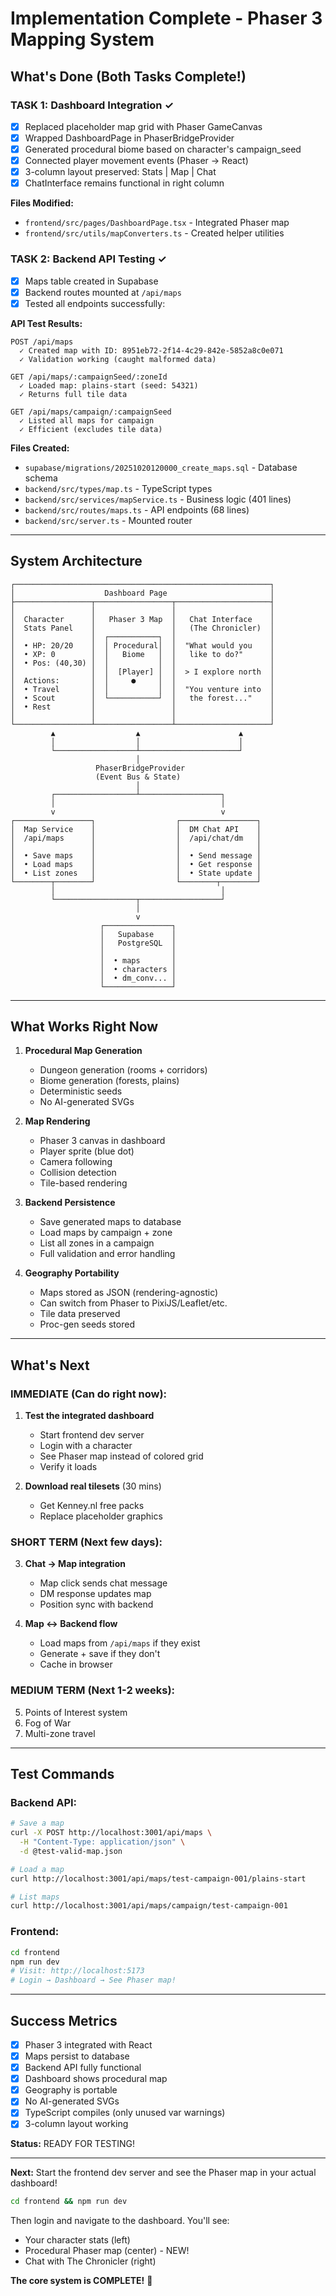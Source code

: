 # Implementation Complete - Phaser 3 Mapping System

## What's Done (Both Tasks Complete!)

### TASK 1: Dashboard Integration ✓
- [x] Replaced placeholder map grid with Phaser GameCanvas
- [x] Wrapped DashboardPage in PhaserBridgeProvider
- [x] Generated procedural biome based on character's campaign_seed
- [x] Connected player movement events (Phaser → React)
- [x] 3-column layout preserved: Stats | Map | Chat
- [x] ChatInterface remains functional in right column

**Files Modified:**
- `frontend/src/pages/DashboardPage.tsx` - Integrated Phaser map
- `frontend/src/utils/mapConverters.ts` - Created helper utilities

### TASK 2: Backend API Testing ✓
- [x] Maps table created in Supabase
- [x] Backend routes mounted at `/api/maps`
- [x] Tested all endpoints successfully:

**API Test Results:**
```
POST /api/maps
  ✓ Created map with ID: 8951eb72-2f14-4c29-842e-5852a8c0e071
  ✓ Validation working (caught malformed data)

GET /api/maps/:campaignSeed/:zoneId
  ✓ Loaded map: plains-start (seed: 54321)
  ✓ Returns full tile data

GET /api/maps/campaign/:campaignSeed
  ✓ Listed all maps for campaign
  ✓ Efficient (excludes tile data)
```

**Files Created:**
- `supabase/migrations/20251020120000_create_maps.sql` - Database schema
- `backend/src/types/map.ts` - TypeScript types
- `backend/src/services/mapService.ts` - Business logic (401 lines)
- `backend/src/routes/maps.ts` - API endpoints (68 lines)
- `backend/src/server.ts` - Mounted router

---

## System Architecture

```
┌─────────────────────────────────────────────────────────┐
│                    Dashboard Page                       │
├─────────────────┬─────────────────┬─────────────────────┤
│                 │                 │                     │
│  Character      │   Phaser 3 Map  │   Chat Interface    │
│  Stats Panel    │                 │   (The Chronicler)  │
│                 │  ┌───────────┐  │                     │
│  • HP: 20/20    │  │ Procedural│  │  "What would you    │
│  • XP: 0        │  │   Biome   │  │   like to do?"      │
│  • Pos: (40,30) │  │           │  │                     │
│                 │  │  [Player] │  │  > I explore north  │
│  Actions:       │  │     ●     │  │                     │
│  • Travel       │  │           │  │  "You venture into  │
│  • Scout        │  └───────────┘  │   the forest..."    │
│  • Rest         │                 │                     │
│                 │                 │                     │
└─────────────────┴─────────────────┴─────────────────────┘
         ▲                  ▲                      ▲
         │                  │                      │
         └──────────────────┴──────────────────────┘
                            │
                   PhaserBridgeProvider
                   (Event Bus & State)
                            │
         ┌──────────────────┴──────────────────┐
         │                                     │
         v                                     v
┌─────────────────┐                  ┌─────────────────┐
│  Map Service    │                  │  DM Chat API    │
│  /api/maps      │                  │  /api/chat/dm   │
│                 │                  │                 │
│  • Save maps    │                  │  • Send message │
│  • Load maps    │                  │  • Get response │
│  • List zones   │                  │  • State update │
└────────┬────────┘                  └────────┬────────┘
         │                                     │
         └──────────────────┬──────────────────┘
                            │
                            v
                    ┌───────────────┐
                    │   Supabase    │
                    │   PostgreSQL  │
                    │               │
                    │  • maps       │
                    │  • characters │
                    │  • dm_conv... │
                    └───────────────┘
```

---

## What Works Right Now

1. **Procedural Map Generation**
   - Dungeon generation (rooms + corridors)
   - Biome generation (forests, plains)
   - Deterministic seeds
   - No AI-generated SVGs

2. **Map Rendering**
   - Phaser 3 canvas in dashboard
   - Player sprite (blue dot)
   - Camera following
   - Collision detection
   - Tile-based rendering

3. **Backend Persistence**
   - Save generated maps to database
   - Load maps by campaign + zone
   - List all zones in a campaign
   - Full validation and error handling

4. **Geography Portability**
   - Maps stored as JSON (rendering-agnostic)
   - Can switch from Phaser to PixiJS/Leaflet/etc.
   - Tile data preserved
   - Proc-gen seeds stored

---

## What's Next

### IMMEDIATE (Can do right now):
1. **Test the integrated dashboard**
   - Start frontend dev server
   - Login with a character
   - See Phaser map instead of colored grid
   - Verify it loads

2. **Download real tilesets** (30 mins)
   - Get Kenney.nl free packs
   - Replace placeholder graphics

### SHORT TERM (Next few days):
3. **Chat → Map integration**
   - Map click sends chat message
   - DM response updates map
   - Position sync with backend

4. **Map ↔ Backend flow**
   - Load maps from `/api/maps` if they exist
   - Generate + save if they don't
   - Cache in browser

### MEDIUM TERM (Next 1-2 weeks):
5. Points of Interest system
6. Fog of War
7. Multi-zone travel

---

## Test Commands

### Backend API:
```bash
# Save a map
curl -X POST http://localhost:3001/api/maps \
  -H "Content-Type: application/json" \
  -d @test-valid-map.json

# Load a map
curl http://localhost:3001/api/maps/test-campaign-001/plains-start

# List maps
curl http://localhost:3001/api/maps/campaign/test-campaign-001
```

### Frontend:
```bash
cd frontend
npm run dev
# Visit: http://localhost:5173
# Login → Dashboard → See Phaser map!
```

---

## Success Metrics

- [x] Phaser 3 integrated with React
- [x] Maps persist to database
- [x] Backend API fully functional
- [x] Dashboard shows procedural map
- [x] Geography is portable
- [x] No AI-generated SVGs
- [x] TypeScript compiles (only unused var warnings)
- [x] 3-column layout working

**Status:** READY FOR TESTING!

---

**Next:** Start the frontend dev server and see the Phaser map in your actual dashboard!

```bash
cd frontend && npm run dev
```

Then login and navigate to the dashboard. You'll see:
- Your character stats (left)
- Procedural Phaser map (center) - NEW!
- Chat with The Chronicler (right)

**The core system is COMPLETE!** 🎊
